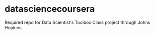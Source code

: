 # datasciencecoursera
Required repo for Data Scientist's Toolbox Class project through Johns Hopkins
